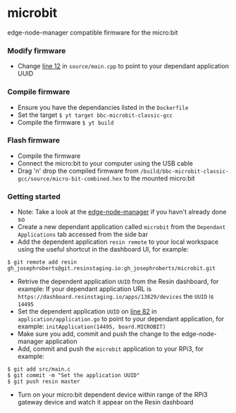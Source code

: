 # microbit
edge-node-manager compatible firmware for the micro:bit

### Modify firmware
 - Change [line 12](https://github.com/resin-io-projects/micro-bit/blob/master/source/main.cpp#L12) in `source/main.cpp` to point to your dependant application UUID

### Compile firmware
 - Ensure you have the dependancies listed in the `Dockerfile`
 - Set the target `$ yt target bbc-microbit-classic-gcc`
 - Compile the firmware `$ yt build`

### Flash firmware
 - Compile the firmware
 - Connect the micro:bit to your computer using the USB cable
 - Drag 'n' drop the compiled firmware from `/build/bbc-microbit-classic-gcc/source/micro-bit-combined.hex` to the mounted micro:bit

### Getting started
 - Note: Take a look at the [edge-node-manager](https://github.com/resin-io/edge-node-manager) if you havn't already done so
 - Create a new dependant application called `microbit` from the `Dependant Applications` tab accessed from the side bar
 - Add the dependent application `resin remote` to your local workspace using the useful shortcut in the dashboard UI, for example:
```
$ git remote add resin gh_josephroberts@git.resinstaging.io:gh_josephroberts/microbit.git
```
 - Retrive the dependent application `UUID` from the Resin dashboard, for example: If your dependant application URL is
 `https://dashboard.resinstaging.io/apps/13829/devices` the `UUID` is `14495`
 - Set the dependent application `UUID` on [line 82](https://github.com/resin-io/edge-node-manager/blob/master/application/application.go#L82)
  in `application/application.go` to point to your dependant application, for example: `initApplication(14495, board.MICROBIT)`
 - Make sure you add, commit and push the change to the edge-node-manager application
 - Add, commit and push the `microbit` application to your RPi3, for example:
```
$ git add src/main.c
$ git commit -m "Set the application UUID"
$ git push resin master
```
 - Turn on your micro:bit dependent device within range of the RPi3 gateway device and watch it appear on the Resin dashboard
